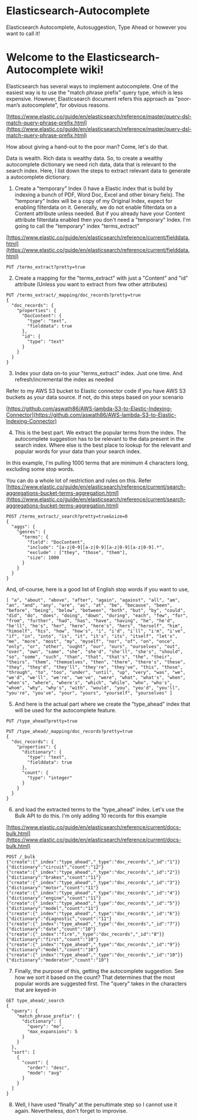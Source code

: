 # Elasticsearch-Autocomplete
Elasticsearch Autocomplete, Autosuggestion, Type Ahead or however you want to call it!

# Welcome to the Elasticsearch-Autocomplete wiki!

Elasticsearch has several ways to implement autocomplete. One of the easiest way is to use the "match phrase prefix" query type, which is less expensive. However, Elasticsearch document refers this approach as "poor-man’s autocomplete", for obvious reasons. 

[https://www.elastic.co/guide/en/elasticsearch/reference/master/query-dsl-match-query-phrase-prefix.html](https://www.elastic.co/guide/en/elasticsearch/reference/master/query-dsl-match-query-phrase-prefix.html)

How about giving a hand-out to the poor man? Come, let's do that.

Data is wealth. Rich data is wealthy data. So, to create a wealthy autocomplete dictionary we need rich data, data that is relevant to the search index. Here, I list down the steps to extract relevant data to generate a autocomplete dictionary.

1. Create a "temporary" Index (I have a Elastic index that is build by indexing a bunch of PDF, Word Doc, Excel and other binary fiels). The "temporary" Index will be a copy of my Original Index, expect for enabling filterdata on it. Generally, we do not enable filterdata on a Content attribute unless needed. But if you already have your Content attribute filterdata enabled then you don't need a "temporary" Index. I'm going to call the "temporary" index "terms_extract" 

[https://www.elastic.co/guide/en/elasticsearch/reference/current/fielddata.html](https://www.elastic.co/guide/en/elasticsearch/reference/current/fielddata.html)

``` PUT /terms_extract?pretty=true ```

2. Create a mapping for the "terms_extract" with just a "Content" and "id" attribute (Unless you want to extract from few other attributes)

```
PUT /terms_extract/_mapping/doc_records?pretty=true
{
  "doc_records": {
    "properties": {
      "DocContent": {
        "type": "text",
        "fielddata": true
      },
      "id": {
        "type": "text"
      }
    }
  }
}
```

3. Index your data on-to your "terms_extract" index. Just one time. And refresh/incremental the index as needed

Refer to my AWS S3 bucket to Elastic connector code if you have AWS S3 buckets as your data source. If not, do this steps based on your scenario

[https://github.com/aswath86/AWS-lambda-S3-to-Elastic-Indexing-Connector](https://github.com/aswath86/AWS-lambda-S3-to-Elastic-Indexing-Connector)

4. This is the best part. We extract the popular terms from the index. The autocomplete suggestion has to be relevant to the data present in the search index. Where else is the best place to lookup for the relevant and popular words for your data than your search index.

In this example, I'm pulling 1000 terms that are minimum 4 characters long, excluding some stop words.

You can do a whole lot of restriction and rules on this. Refer [https://www.elastic.co/guide/en/elasticsearch/reference/current/search-aggregations-bucket-terms-aggregation.html](https://www.elastic.co/guide/en/elasticsearch/reference/current/search-aggregations-bucket-terms-aggregation.html)

```
POST /terms_extract/_search?pretty=true&size=0
{
  "aggs": {
    "genres": {
      "terms": {
        "field": "DocContent",
        "include": "[a-z|0-9][a-z|0-9][a-z|0-9][a-z|0-9].*",
        "exclude" : ["they", "those", "them"],
        "size": 1000
      }
    }
  }
}
```

And, of-course, here is a good list of English stop words if you want to use,

```
[ "a", "about", "above", "after", "again", "against", "all", "am", "an", "and", "any", "are", "as", "at", "be", "because", "been", "before", "being", "below", "between", "both", "but", "by", "could", "did", "do", "does", "doing", "down", "during", "each", "few", "for", "from", "further", "had", "has", "have", "having", "he", "he'd", "he'll", "he's", "her", "here", "here's", "hers", "herself", "him", "himself", "his", "how", "how's", "i", "i'd", "i'll", "i'm", "i've", "if", "in", "into", "is", "it", "it's", "its", "itself", "let's", "me", "more", "most", "my", "myself", "nor", "of", "on", "once", "only", "or", "other", "ought", "our", "ours", "ourselves", "out", "over", "own", "same", "she", "she'd", "she'll", "she's", "should", "so", "some", "such", "than", "that", "that's", "the", "their", "theirs", "them", "themselves", "then", "there", "there's", "these", "they", "they'd", "they'll", "they're", "they've", "this", "those", "through", "to", "too", "under", "until", "up", "very", "was", "we", "we'd", "we'll", "we're", "we've", "were", "what", "what's", "when", "when's", "where", "where's", "which", "while", "who", "who's", "whom", "why", "why's", "with", "would", "you", "you'd", "you'll", "you're", "you've", "your", "yours", "yourself", "yourselves" ]
```


5. And here is the actual part where we create the "type_ahead" index that will be used for the autocomplete feature.

```
PUT /type_ahead?pretty=true
```

```
PUT /type_ahead/_mapping/doc_records?pretty=true
{
  "doc_records": {
    "properties": {
      "dictionary": {
        "type": "text",
        "fielddata": true
      },
      "count": {
        "type": "integer"
      }
    }
  }
}
```

6. and load the extracted terms to the "type_ahead" index. Let's use the Bulk API to do this. I'm only adding 10 records for this example

[https://www.elastic.co/guide/en/elasticsearch/reference/current/docs-bulk.html](https://www.elastic.co/guide/en/elasticsearch/reference/current/docs-bulk.html)

```
POST /_bulk
{"create":{"_index":"type_ahead","_type":"doc_records","_id":"1"}}
{"dictionary":"circuit","count":"12"}
{"create":{"_index":"type_ahead","_type":"doc_records","_id":"2"}}
{"dictionary":"brakes","count":"11"}
{"create":{"_index":"type_ahead","_type":"doc_records","_id":"3"}}
{"dictionary":"motor","count":"11"}
{"create":{"_index":"type_ahead","_type":"doc_records","_id":"4"}}
{"dictionary":"engine","count":"11"}
{"create":{"_index":"type_ahead","_type":"doc_records","_id":"5"}}
{"dictionary":"model","count":"11"}
{"create":{"_index":"type_ahead","_type":"doc_records","_id":"6"}}
{"dictionary":"diagnostic","count":"11"}
{"create":{"_index":"type_ahead","_type":"doc_records","_id":"7"}}
{"dictionary":"date","count":"10"}
{"create":{"_index":"fire","_type":"doc_records","_id":"8"}}
{"dictionary":"first","count":"10"}
{"create":{"_index":"type_ahead","_type":"doc_records","_id":"9"}}
{"dictionary":"model","count":"10"}
{"create":{"_index":"type_ahead","_type":"doc_records","_id":"10"}}
{"dictionary":"moderator","count":"10"}
```


7. Finally, the purpose of this, getting the autocomplete suggestion. See how we sort it based on the count? That determines that the most popular words are suggested first. The "query" takes in the characters that are keyed-in

```
GET type_ahead/_search
{
  "query": {
    "match_phrase_prefix": {
      "dictionary": {
        "query": "mo",
        "max_expansions": 5
      }
    }
  },
  "sort": [
    {
      "count": {
        "order": "desc",
        "mode": "avg"
      }
    }
  ]
}
```

8. Well, I have used "finally" at the penultimate step so I cannot use it again. Nevertheless, don't forget to improvise. 
